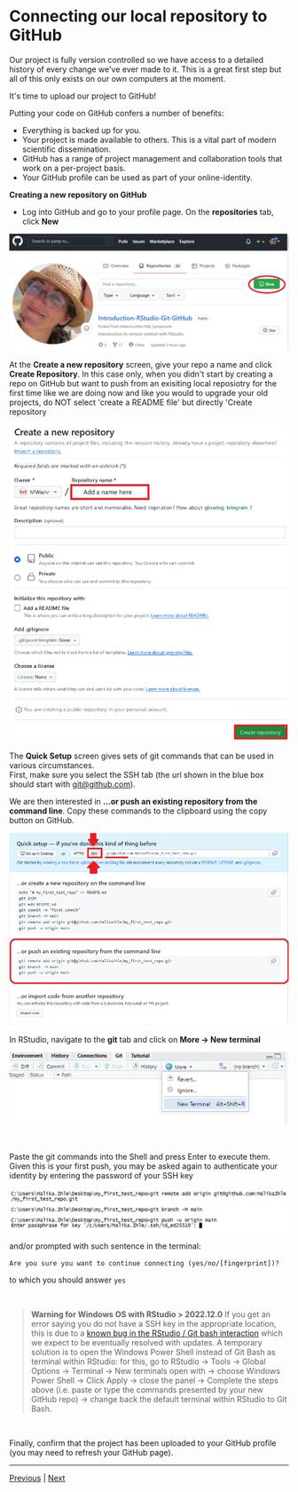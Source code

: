# Connecting our local repository to GitHub

Our project is fully version controlled so we have access to a detailed history of every change we've ever made to it. This is a great first step but all of this only exists on our own computers at the moment.

It's time to upload our project to GitHub!

Putting your code on GitHub confers a number of benefits:

* Everything is backed up for you.
* Your project is made available to others. This is a vital part of modern scientific dissemination.
* GitHub has a range of project management and collaboration tools that work on a per-project basis.
* Your GitHub profile can be used as part of your online-identity.

**Creating a new repository on GitHub**

* Log into GitHub and go to your profile page. On the **repositories** tab, click **New**

<img src="assets/new_repo.png" width="600"> 

At the **Create a new repository** screen, give your repo a name and click **Create Repository**.
In this case only, when you didn't start by creating a repo on GitHub but want to push from an exisiting local reposiotry for the first time like we are doing now and like you would to upgrade your old projects, do NOT select 'create a README file' but directly 'Create repository

![](./assets/new_repo_name.png)

The **Quick Setup** screen gives sets of git commands that can be used in various circumstances.  
First, make sure you select the SSH tab (the url shown in the blue box should start with git@github.com).  



We are then interested in **…or push an existing repository from the command line**. Copy these commands to the clipboard using the copy button on GitHub. 

![](./assets/github_git_commands.png)

In RStudio, navigate to the **git** tab and click on **More -> New terminal**

![](./assets/git_more_shell.png)

<br/>

Paste the git commands into the Shell and press Enter to execute them.
Given this is your first push, you may be asked again to authenticate your identity by entering the password of your SSH key

![](./assets/first_push_confirm_identity.png)


and/or prompted with such sentence in the terminal:

```
Are you sure you want to continue connecting (yes/no/[fingerprint])?
```
to which you should answer `yes`  

<br/>

> **Warning for Windows OS with RStudio > 2022.12.0**
> If you get an error saying you do not have a SSH key in the appropriate location, this is due to a <a href="https://community.rstudio.com/t/git-bash-uses-different-home-directory-in-rstudio-2022-12-0-on-windows/155508">known bug in the RStudio / Git bash interaction</a> which we expect to be eventually resolved with updates. A temporary solution is to open the Windows Power Shell instead of Git Bash as terminal within RStudio: for this, go to RStudio -> Tools -> Global Options -> Terminal -> New terminals open with -> choose Windows Power Shell -> Click Apply -> close the panel -> Complete the steps above (i.e. paste or type the commands presented by your new GitHub repo) -> change back the default terminal within RStudio to Git Bash.

<br/>

Finally, confirm that the project has been uploaded to your GitHub profile (you may need to refresh your GitHub page).

***

[Previous](./viewing_history.md) | [Next](./updates.md)
